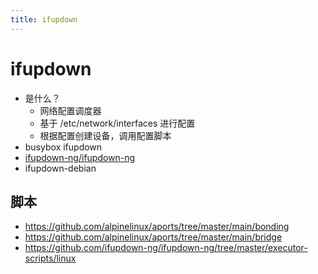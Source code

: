 ```yaml
---
title: ifupdown
---
```


# ifupdown

- 是什么？
  - 网络配置调度器
  - 基于 /etc/network/interfaces 进行配置
  - 根据配置创建设备，调用配置脚本
- busybox ifupdown
- [ifupdown-ng/ifupdown-ng](https://github.com/ifupdown-ng/ifupdown-ng)
- ifupdown-debian




## 脚本

- https://github.com/alpinelinux/aports/tree/master/main/bonding
- https://github.com/alpinelinux/aports/tree/master/main/bridge
- https://github.com/ifupdown-ng/ifupdown-ng/tree/master/executor-scripts/linux
